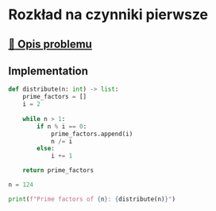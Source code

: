 # Rozkład na czynniki pierwsze

## [:link: Opis problemu](../../../../algorithms/integers/prime-factors.md)

## Implementation

```python linenums="1"
def distribute(n: int) -> list:
    prime_factors = []
    i = 2
    
    while n > 1:
        if n % i == 0:
            prime_factors.append(i)
            n /= i
        else:
            i += 1

    return prime_factors

n = 124

print(f"Prime factors of {n}: {distribute(n)}")
```
